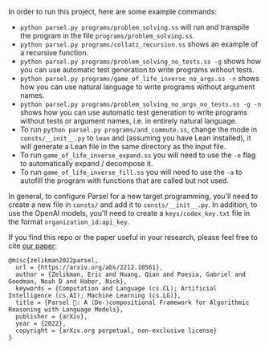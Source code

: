 In order to run this project, here are some example commands:
- `python parsel.py programs/problem_solving.ss` will run and transpile the program in the file `programs/problem_solving.ss`.
- `python parsel.py programs/collatz_recursion.ss` shows an example of a recursive function.
- `python parsel.py programs/problem_solving_no_tests.ss -g` shows how you can use automatic test generation to write programs without tests.
- `python parsel.py programs/game_of_life_inverse_no_args.ss -n` shows how you can use natural language to write programs without argument names.
- `python parsel.py programs/problem_solving_no_args_no_tests.ss -g -n` shows how you can use automatic test generation to write programs without tests or argument names, i.e. in entirely natural language.
- To run `python parsel.py programs/and_commute.ss`, change the mode in `consts/__init__.py` to `lean` and (assuming you have Lean installed), it will generate a Lean file in the same directory as the input file.
- To run `game_of_life_inverse_expand.ss` you will need to use the `-e` flag to automatically expand / decompose it.
- To run `game_of_life_inverse_fill.ss` you will need to use the `-a` to autofill the program with functions that are called but not used.

In general, to configure Parsel for a new target programming, you'll need to create a new file in `consts/` and add it to `consts/__init__.py`. In addition, to use the OpenAI models, you'll need to create a `keys/codex_key.txt` file in the format `organization_id:api_key`.

If you find this repo or the paper useful in your research, please feel free to cite [our paper](https://arxiv.org/abs/2212.10561):
```
@misc{zelikman2022parsel,
  url = {https://arxiv.org/abs/2212.10561},
  author = {Zelikman, Eric and Huang, Qian and Poesia, Gabriel and Goodman, Noah D and Haber, Nick},
  keywords = {Computation and Language (cs.CL); Artificial Intelligence (cs.AI); Machine Learning (cs.LG)},
  title = {Parsel 🐍: A (De-)compositional Framework for Algorithmic Reasoning with Language Models},
  publisher = {arXiv},
  year = {2022},
  copyright = {arXiv.org perpetual, non-exclusive license}
}
```
